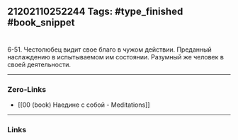 21202110252244
Tags: #type_finished #book_snippet 
---
# 

 6-51. Честолюбец видит свое благо в чужом действии. Преданный наслаждению  в испытываемом им состоянии. Разумный же человек  в своей деятельности. 

---
### Zero-Links
 - [[00 (book) Наедине с собой - Meditations]]
---
### Links
